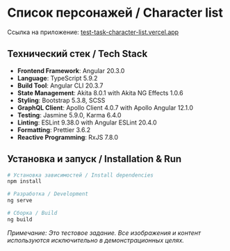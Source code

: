 # Список персонажей / Character list

Cсылка на приложение: [test-task-character-list.vercel.app](test-task-character-list.vercel.app) 

## Технический стек / Tech Stack

- **Frontend Framework**: Angular 20.3.0
- **Language**: TypeScript 5.9.2
- **Build Tool**: Angular CLI 20.3.7
- **State Management**: Akita 8.0.1 with Akita NG Effects 1.0.6
- **Styling**: Bootstrap 5.3.8, SCSS
- **GraphQL Client**: Apollo Client 4.0.7 with Apollo Angular 12.1.0
- **Testing**: Jasmine 5.9.0, Karma 6.4.0
- **Linting**: ESLint 9.38.0 with Angular ESLint 20.4.0
- **Formatting**: Prettier 3.6.2
- **Reactive Programming**: RxJS 7.8.0

## Установка и запуск / Installation & Run

```bash
# Установка зависимостей / Install dependencies
npm install

# Разработка / Development
ng serve

# Сборка / Build
ng build
```

_Примечание: Это тестовое задание. Все изображения и контент используются исключительно в демонстрационных целях._
